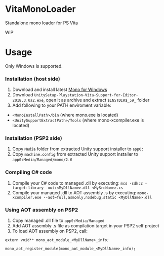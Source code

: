 # VitaMonoLoader
Standalone mono loader for PS Vita

WIP

# Usage
Only Windows is supported.
### Installation (host side)
1. Download and install latest [Mono for Windows](https://www.mono-project.com/download/stable/)
2. Download ```UnitySetup-Playstation-Vita-Support-for-Editor-2018.3.0a2.exe```, open it as archive and extract ```$INSTDIR$_59_``` folder
3. Add following to your PATH enviroment variable:
- ```<MonoInstallPath>/bin``` (where mono.exe is located)
- ```<UnitySupportExtractPath>/Tools``` (where mono-xcompiler.exe is located)
### Installation (PSP2 side)
1. Copy ```Media``` folder from extracted Unity support installer to ```app0:```
2. Copy ```machine.config``` from extracted Unity support installer to ```app0:Media/Managed/mono/2.0```
### Compiling C# code
1. Compile your C# code to managed .dll by executing: ```mcs -sdk:2 -target:library -out:<MyDllName>.dll <MySrcName>.cs```
2. Compile your managed .dll to AOT assembly .s by executing: ```mono-xcompiler.exe --aot=full,asmonly,nodebug,static <MyDllName>.dll```
### Using AOT assembly on PSP2
1. Copy managed .dll file to ```app0:Media/Managed```
2. Add AOT assembly .s file as compilation target in your PSP2 self project
3. To load AOT assembly on PSP2, call:
```
extern void** mono_aot_module_<MyDllName>_info;

mono_aot_register_module(mono_aot_module_<MyDllName>_info);
```

